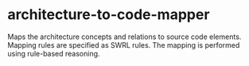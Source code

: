 # architecture-to-code-mapper
Maps the architecture concepts and relations to source code elements. Mapping rules are specified as SWRL rules. The mapping is performed using rule-based reasoning.
